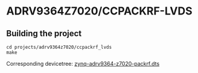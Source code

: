 # ADRV9364Z7020/CCPACKRF-LVDS

## Building the project

```
cd projects/adrv9364z7020/ccpackrf_lvds
make
```

Corresponding devicetree: [zynq-adrv9364-z7020-packrf.dts](https://github.com/analogdevicesinc/linux/blob/main/arch/arm/boot/dts/xilinx/zynq-adrv9364-z7020-packrf.dts)